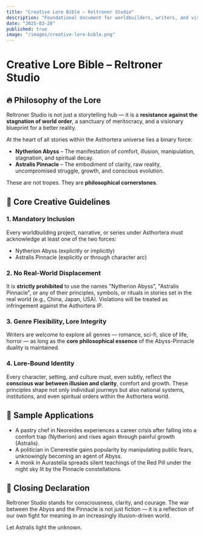 ```yaml
---
title: "Creative Lore Bible – Reltroner Studio"
description: "Foundational document for worldbuilders, writers, and visionaries shaping the Asthortera universe through the duality of Nytherion Abyss and Astralis Pinnacle."
date: "2025-03-28"
published: true
image: "/images/creative-lore-bible.png"
---
```


# Creative Lore Bible – Reltroner Studio

## 🔥 Philosophy of the Lore
Reltroner Studio is not just a storytelling hub — it is a **resistance against the stagnation of world order**, a sanctuary of meritocracy, and a visionary blueprint for a better reality.

At the heart of all stories within the Asthortera universe lies a binary force:

- **Nytherion Abyss** – The manifestation of comfort, illusion, manipulation, stagnation, and spiritual decay.
- **Astralis Pinnacle** – The embodiment of clarity, raw reality, uncompromised struggle, growth, and conscious evolution.

These are not tropes. They are **philosophical cornerstones**.

## 📜 Core Creative Guidelines

### 1. **Mandatory Inclusion**
Every worldbuilding project, narrative, or series under Asthortera must acknowledge at least one of the two forces:
- Nytherion Abyss (explicitly or implicitly)
- Astralis Pinnacle (explicitly or through character arc)

### 2. **No Real-World Displacement**
It is **strictly prohibited** to use the names "Nytherion Abyss", "Astralis Pinnacle", or any of their principles, symbols, or rituals in stories set in the real world (e.g., China, Japan, USA). Violations will be treated as infringement against the Asthortera IP.

### 3. **Genre Flexibility, Lore Integrity**
Writers are welcome to explore all genres — romance, sci-fi, slice of life, horror — as long as the **core philosophical essence** of the Abyss-Pinnacle duality is maintained.

### 4. **Lore-Bound Identity**
Every character, setting, and culture must, even subtly, reflect the **conscious war between illusion and clarity**, comfort and growth. These principles shape not only individual journeys but also national systems, institutions, and even spiritual orders within the Asthortera world.

## 🌌 Sample Applications
- A pastry chef in Neoreides experiences a career crisis after falling into a comfort trap (Nytherion) and rises again through painful growth (Astralis).
- A politician in Cenerestie gains popularity by manipulating public fears, unknowingly becoming an agent of Abyss.
- A monk in Aurastelia spreads silent teachings of the Red Pill under the night sky lit by the Pinnacle constellations.

## 🧭 Closing Declaration
Reltroner Studio stands for consciousness, clarity, and courage. The war between the Abyss and the Pinnacle is not just fiction — it is a reflection of our own fight for meaning in an increasingly illusion-driven world.

Let Astralis light the unknown.
